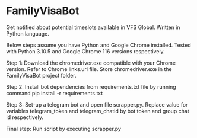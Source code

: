 # FamilyVisaBot
Get notified about potential timeslots available in VFS Global. Written in Python language.

Below steps assume you have Python and Google Chrome installed. Tested with Python 3.10.5 and Google Chrome 116 versions respectively.

Step 1: Download the chromedriver.exe compatible with your Chrome version. Refer to Chrome links.url file. Store chromedriver.exe in the FamilyVisaBot project folder.

Step 2: Install bot dependencies from requirements.txt file by running command pip install -r requirements.txt

Step 3: Set-up a telegram bot and open file scrapper.py. Replace value for variables telegram_token and telegram_chatid by bot token and group chat id respectively.

Final step: Run script by executing scrapper.py
